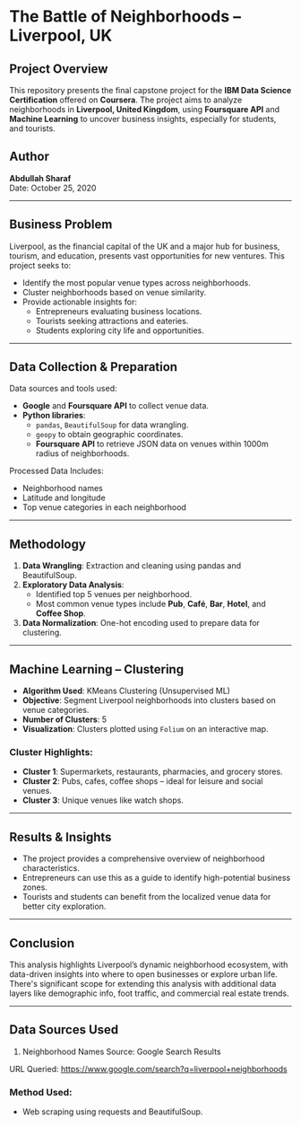 
# The Battle of Neighborhoods – Liverpool, UK

## Project Overview

This repository presents the final capstone project for the **IBM Data Science Certification** offered on **Coursera**. The project aims to analyze neighborhoods in **Liverpool, United Kingdom**, using **Foursquare API** and **Machine Learning** to uncover business insights, especially for students, and tourists.

## Author

**Abdullah Sharaf**  
Date: October 25, 2020

---

## Business Problem

Liverpool, as the financial capital of the UK and a major hub for business, tourism, and education, presents vast opportunities for new ventures. This project seeks to:
- Identify the most popular venue types across neighborhoods.
- Cluster neighborhoods based on venue similarity.
- Provide actionable insights for:
  - Entrepreneurs evaluating business locations.
  - Tourists seeking attractions and eateries.
  - Students exploring city life and opportunities.

---

## Data Collection & Preparation

Data sources and tools used:
- **Google** and **Foursquare API** to collect venue data.
- **Python libraries**: 
  - `pandas`, `BeautifulSoup` for data wrangling.
  - `geopy` to obtain geographic coordinates.
  - **Foursquare API** to retrieve JSON data on venues within 1000m radius of neighborhoods.

Processed Data Includes:
- Neighborhood names
- Latitude and longitude
- Top venue categories in each neighborhood

---

## Methodology

1. **Data Wrangling**: Extraction and cleaning using pandas and BeautifulSoup.
2. **Exploratory Data Analysis**: 
   - Identified top 5 venues per neighborhood.
   - Most common venue types include **Pub**, **Café**, **Bar**, **Hotel**, and **Coffee Shop**.
3. **Data Normalization**: One-hot encoding used to prepare data for clustering.

---

## Machine Learning – Clustering

- **Algorithm Used**: KMeans Clustering (Unsupervised ML)
- **Objective**: Segment Liverpool neighborhoods into clusters based on venue categories.
- **Number of Clusters**: 5
- **Visualization**: Clusters plotted using `Folium` on an interactive map.

### Cluster Highlights:
- **Cluster 1**: Supermarkets, restaurants, pharmacies, and grocery stores.
- **Cluster 2**: Pubs, cafes, coffee shops – ideal for leisure and social venues.
- **Cluster 3**: Unique venues like watch shops.

---

## Results & Insights

- The project provides a comprehensive overview of neighborhood characteristics.
- Entrepreneurs can use this as a guide to identify high-potential business zones.
- Tourists and students can benefit from the localized venue data for better city exploration.

---

## Conclusion

This analysis highlights Liverpool’s dynamic neighborhood ecosystem, with data-driven insights into where to open businesses or explore urban life. There's significant scope for extending this analysis with additional data layers like demographic info, foot traffic, and commercial real estate trends.

---

## Data Sources Used
1. Neighborhood Names
Source: Google Search Results

URL Queried:
https://www.google.com/search?q=liverpool+neighborhoods

### Method Used:

- Web scraping using requests and BeautifulSoup.

